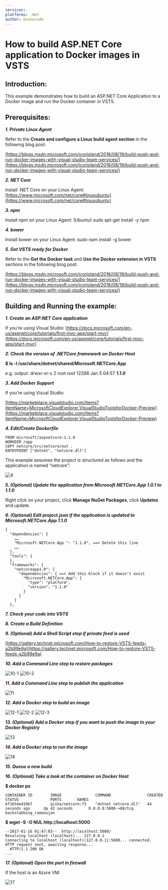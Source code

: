 ```yaml
---
services: 
platforms: .Net
author: msonecode
---
```


# How to build ASP.NET Core application to Docker images in VSTS

## Introduction:

This example demonstrates how to build an ASP.NET Core Application to a Docker image and run the Docker container in VSTS.

## Prerequisites:

***1. Private Linux Agent***

Refer to the **Create and configure a Linux build agent section** in the following blog post:

[https://blogs.msdn.microsoft.com/jcorioland/2016/08/19/build-push-and-run-docker-images-with-visual-studio-team-services/](https://blogs.msdn.microsoft.com/jcorioland/2016/08/19/build-push-and-run-docker-images-with-visual-studio-team-services/)

***2. NET Core***

Install .NET Core on your Linux Agent: [https://www.microsoft.com/net/core#linuxubuntu](https://www.microsoft.com/net/core#linuxubuntu)

***3. npm***

Install npm on your Linux Agent: (Ubuntu) sudo apt-get install -y npm

***4. bower***

Install bower on your Linux Agent: sudo npm install -g bower

***5. Get VSTS ready for Docker***

Refer to the **Get the Docker task** and **Use the Docker extension in VSTS** sections in the following blog post:

[https://blogs.msdn.microsoft.com/jcorioland/2016/08/19/build-push-and-run-docker-images-with-visual-studio-team-services/](https://blogs.msdn.microsoft.com/jcorioland/2016/08/19/build-push-and-run-docker-images-with-visual-studio-team-services/)

## Building and Running the example:


***1. Create an ASP.NET Core application***

If you’re using Visual Studio: [https://docs.microsoft.com/en-us/aspnet/core/tutorials/first-mvc-app/start-mvc](https://docs.microsoft.com/en-us/aspnet/core/tutorials/first-mvc-app/start-mvc)


***2. Check the version of .NETCore framework on Docker Host***

**$ ls -l /usr/share/dotnet/shared/Microsoft.NETCore.App**

e.g. output: drwxr-xr-x 2 root root 12288 Jan  5 04:57 ***1.1.0***

***3. Add Docker Support***

If you’re using Visual Studio: 

[https://marketplace.visualstudio.com/items?itemName=MicrosoftCloudExplorer.VisualStudioToolsforDocker-Preview](https://marketplace.visualstudio.com/items?itemName=MicrosoftCloudExplorer.VisualStudioToolsforDocker-Preview)

***4. Edit/Create Dockerfile***

    FROM microsoft/aspnetcore:1.1.0
    WORKDIR /app
    COPY netcore/src/netcore/out .
    ENTRYPOINT ["dotnet", "netcore.dll"]
This example assumes the project is structured as follows and the application is named “netcore”:

![4](https://raw.githubusercontent.com/shaqian/Docker-VSTS/master/4.png)

***5. (Optional) Update the application from Microsoft.NETCore.App 1.0.1 to 1.1.0***

Right click on your project, click **Manage NuGet Packages**, click **Updates** and update.

***6. (Optional) Edit project.json if the application is updated to Microsoft.NETCore.App 1.1.0***
```shell
{
  "dependencies": {
    ……
    "Microsoft.NETCore.App ": "1.1.0", ==> Delete this line
    ……
  },
  "tools": {
  },
  "frameworks": {
    "netcoreapp1.0": {
      "dependencies": { ==> Add this block if it doesn't exist
        "Microsoft.NETCore.App": {
          "type": "platform",
          "version": "1.1.0"
        }
      }
    }
  }, 

```

***7. Check your code into VSTS***

***8. Create a Build Definition***

***9. (Optional) Add a Shell Script step if private feed is used***

[https://gallery.technet.microsoft.com/How-to-restore-VSTS-feeds-a2b99e9a](https://gallery.technet.microsoft.com/How-to-restore-VSTS-feeds-a2b99e9a)

***10. Add a Command Line step to restore packages***

![10-1](https://raw.githubusercontent.com/shaqian/Docker-VSTS/master/10-1.png)
![10-2](https://raw.githubusercontent.com/shaqian/Docker-VSTS/master/10-2.png)

***11. Add a Command Line step to publish the application***

![11](https://raw.githubusercontent.com/shaqian/Docker-VSTS/master/11.png)

***12. Add a Docker step to build an image***

![12-1](https://raw.githubusercontent.com/shaqian/Docker-VSTS/master/12-1.png)
![12-2](https://raw.githubusercontent.com/shaqian/Docker-VSTS/master/12-2.png)
![12-3](https://raw.githubusercontent.com/shaqian/Docker-VSTS/master/12-3.png)

***13. (Optional) Add a Docker step if you want to push the image to your Docker Registry***

![13](https://raw.githubusercontent.com/shaqian/Docker-VSTS/master/13.png)

***14. Add a Docker step to run the image***

![14](https://raw.githubusercontent.com/shaqian/Docker-VSTS/master/14.png)

***15. Queue a new build***

***16. (Optional) Take a look at the container on Docker Host***

**$ docker ps**
```
CONTAINER ID        IMAGE               COMMAND                CREATED             STATUS              PORTS       NAMES
6f1654ed1667        qisha/netcore:73    "dotnet netcore.dll"   44 seconds ago      Up 42 seconds       0.0.0.0:5000->80/tcp    backstabbing_ramanujan
```

**$ wget -S -O NUL http://localhost:5000**
```
--2017-01-16 01:47:03--  http://localhost:5000/
Resolving localhost (localhost)... 127.0.0.1
Connecting to localhost (localhost)|127.0.0.1|:5000... connected.
HTTP request sent, awaiting response...
  HTTP/1.1 200 OK
...
```

***17. (Optional) Open the port in firewall***

If the host is an Azure VM:

![17](https://raw.githubusercontent.com/shaqian/Docker-VSTS/master/17.png)


